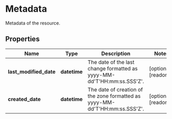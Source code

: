 # Metadata

Metadata of the resource.
## Properties
| Name | Type | Description | Notes |
| ------------ | ------------- | ------------- | ------------- |
| **last_modified_date** | **datetime** | The date of the last change formatted as yyyy-MM-dd&#39;T&#39;HH:mm:ss.SSS&#39;Z&#39;. | [optional] [readonly]  |
| **created_date** | **datetime** | The date of creation of the zone formatted as yyyy-MM-dd&#39;T&#39;HH:mm:ss.SSS&#39;Z&#39;. | [optional] [readonly]  |


